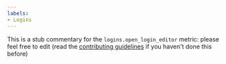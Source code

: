 ```yaml
---
labels:
- Logins
---
```

This is a stub commentary for the `logins.open_login_editor` metric: please feel free to edit (read the
[contributing guidelines](https://github.com/mozilla/glean-annotations/blob/main/CONTRIBUTING.md)
if you haven't done this before)
